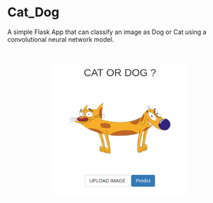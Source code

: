 # Cat_Dog

A simple Flask App that can classify an image as Dog or Cat using a convolutional neural network model.
<br>
<br>
</br>
<p align="center">
  <img width="300" height="300" src="static/img/home.png">
</p>

